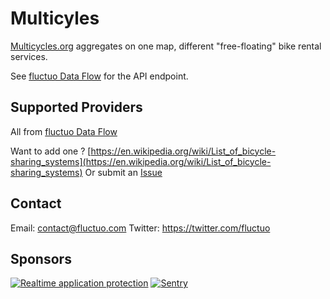 # Multicyles

[Multicycles.org](http://multicycles.org) aggregates on one map, different "free-floating" bike rental services.

See [fluctuo Data Flow](https://flow.fluctuo.com/) for the API endpoint.

## Supported Providers

All from [fluctuo Data Flow](https://flow.fluctuo.com/)

Want to add one ? [https://en.wikipedia.org/wiki/List_of_bicycle-sharing_systems](https://en.wikipedia.org/wiki/List_of_bicycle-sharing_systems)
Or submit an [Issue](https://github.com/PierrickP/multicycles/issues/new)

## Contact

Email: contact@fluctuo.com
Twitter: https://twitter.com/fluctuo

## Sponsors

[![Realtime application protection](https://s3-eu-west-1.amazonaws.com/sqreen-assets/badges/20171107/sqreen-light-badge.svg)](https://www.sqreen.io/?utm_source=badge)
[![Sentry](https://flow.fluctuo.com/sentry-logo-black.png)](https://sentry.io)
